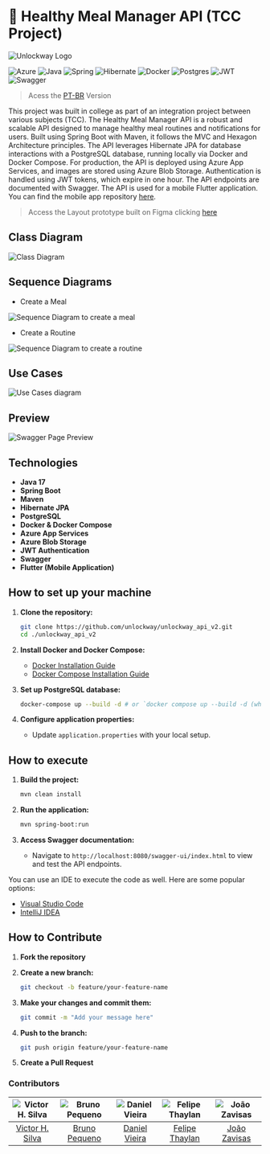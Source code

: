 # 🥘 Healthy Meal Manager API (TCC Project)

![Unlockway Logo](./.github/assets/unlockway_logo.png)

![Azure](https://img.shields.io/badge/azure-%230072C6.svg?style=for-the-badge&logo=microsoftazure&logoColor=white) ![Java](https://img.shields.io/badge/java-%23ED8B00.svg?style=for-the-badge&logo=openjdk&logoColor=white) ![Spring](https://img.shields.io/badge/spring-%236DB33F.svg?style=for-the-badge&logo=spring&logoColor=white) ![Hibernate](https://img.shields.io/badge/Hibernate-59666C?style=for-the-badge&logo=Hibernate&logoColor=white) ![Docker](https://img.shields.io/badge/docker-%230db7ed.svg?style=for-the-badge&logo=docker&logoColor=white) ![Postgres](https://img.shields.io/badge/postgres-%23316192.svg?style=for-the-badge&logo=postgresql&logoColor=white) ![JWT](https://img.shields.io/badge/JWT-black?style=for-the-badge&logo=JSON%20web%20tokens) ![Swagger](https://img.shields.io/badge/-Swagger-%23Clojure?style=for-the-badge&logo=swagger&logoColor=white)

> Acess the [PT-BR](./README-PTBR.md) Version

This project was built in college as part of an integration project between various subjects (TCC). The Healthy Meal Manager API is a robust and scalable API designed to manage healthy meal routines and notifications for users. Built using Spring Boot with Maven, it follows the MVC and Hexagon Architecture principles. The API leverages Hibernate JPA for database interactions with a PostgreSQL database, running locally via Docker and Docker Compose. For production, the API is deployed using Azure App Services, and images are stored using Azure Blob Storage. Authentication is handled using JWT tokens, which expire in one hour. The API endpoints are documented with Swagger. The API is used for a mobile Flutter application. You can find the mobile app repository [here](https://github.com/unlockway/unlockwayui).

> Access the Layout prototype built on Figma clicking [here](https://www.figma.com/design/eVCIm7PVUYjDSV6PrifbAG/Fatec---Projeto-Integrador%3A-Unlockway?node-id=0-1&t=JH2hcRXH9DhEu4BF-1)

## Class Diagram

![Class Diagram](./.github/assets/class_diagram.png)

## Sequence Diagrams

- Create a Meal

![Sequence Diagram to create a meal](./.github/assets/sequence_diagram_create_meal.png)

- Create a Routine

![Sequence Diagram to create a routine](./.github/assets/sequence_diagram_create_routine.png)

## Use Cases

![Use Cases diagram](./.github/assets/use_cases.png)

## Preview

![Swagger Page Preview](./.github/assets/unlockway_api_full_swagger.jpeg)

## Technologies

- **Java 17**
- **Spring Boot**
- **Maven**
- **Hibernate JPA**
- **PostgreSQL**
- **Docker & Docker Compose**
- **Azure App Services**
- **Azure Blob Storage**
- **JWT Authentication**
- **Swagger**
- **Flutter (Mobile Application)**

## How to set up your machine

1. **Clone the repository:**

   ```sh
   git clone https://github.com/unlockway/unlockway_api_v2.git
   cd ./unlockway_api_v2
   ```

2. **Install Docker and Docker Compose:**

   - [Docker Installation Guide](https://docs.docker.com/get-docker/)
   - [Docker Compose Installation Guide](https://docs.docker.com/compose/install/)

3. **Set up PostgreSQL database:**

   ```sh
   docker-compose up --build -d # or `docker compose up --build -d (whitout the -)`
   ```

4. **Configure application properties:**
   - Update `application.properties` with your local setup.

## How to execute

1. **Build the project:**

   ```sh
   mvn clean install
   ```

2. **Run the application:**

   ```sh
   mvn spring-boot:run
   ```

3. **Access Swagger documentation:**
   - Navigate to `http://localhost:8080/swagger-ui/index.html` to view and test the API endpoints.

You can use an IDE to execute the code as well. Here are some popular options:

- [Visual Studio Code](https://code.visualstudio.com/)
- [IntelliJ IDEA](https://www.jetbrains.com/idea/)

## How to Contribute

1. **Fork the repository**

2. **Create a new branch:**

   ```sh
   git checkout -b feature/your-feature-name
   ```

3. **Make your changes and commit them:**

   ```sh
   git commit -m "Add your message here"
   ```

4. **Push to the branch:**

   ```sh
   git push origin feature/your-feature-name
   ```

5. **Create a Pull Request**

### Contributors

| ![Victor H. Silva](https://github.com/vickttor.png) | ![Bruno Pequeno](https://github.com/bruno-pequeno.png) | ![Daniel Vieira](https://github.com/DanielVieira2828.png) | ![Felipe Thaylan](https://github.com/ThaylanFe.png) | ![João Zavisas](https://github.com/Zavisas.png) |
| :-------------------------------------------------: | :----------------------------------------------------: | :-------------------------------------------------------: | :-------------------------------------------------: | :---------------------------------------------: |
|   [Victor H. Silva](https://github.com/vickttor)    |   [Bruno Pequeno](https://github.com/bruno-pequenor)   |   [Daniel Vieira](https://github.com/DanielVieira2828)    |   [Felipe Thaylan](https://github.com/ThaylanFe)    |   [João Zavisas](https://github.com/Zavisas)    |
